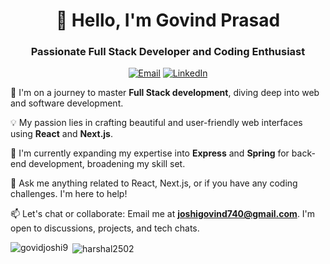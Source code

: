 <h1 align="center">👋 Hello, I'm Govind Prasad</h1>
<h3 align="center">Passionate Full Stack Developer and Coding Enthusiast</h3>

<p align="center">
  <a href="mailto:joshigovind740@gmail.com"><img src="https://img.shields.io/badge/Email-Me%20💌-brightgreen" alt="Email"></a>
  <a href="https://linkedin.com/in/govind-prasad-439051207/"><img src="https://img.shields.io/badge/LinkedIn-Connect%20with%20Me-blue" alt="LinkedIn"></a>
</p>

🌱 I'm on a journey to master **Full Stack development**, diving deep into web and software development.

💡 My passion lies in crafting beautiful and user-friendly web interfaces using **React** and **Next.js**.

🚀 I'm currently expanding my expertise into **Express** and **Spring** for back-end development, broadening my skill set.

💬 Ask me anything related to React, Next.js, or if you have any coding challenges. I'm here to help!

📫 Let's chat or collaborate: Email me at **joshigovind740@gmail.com**. I'm open to discussions, projects, and tech chats.

<p><img align="left" src="https://github-readme-stats.vercel.app/api/top-langs?username=govindjoshi9&show_icons=true&locale=en&layout=compact" alt="govidjoshi9" /></p>

<p>&nbsp;<img align="center" src="https://github-readme-stats.vercel.app/api?username=govindjoshi9&show_icons=true&locale=en" alt="harshal2502" /></p>


